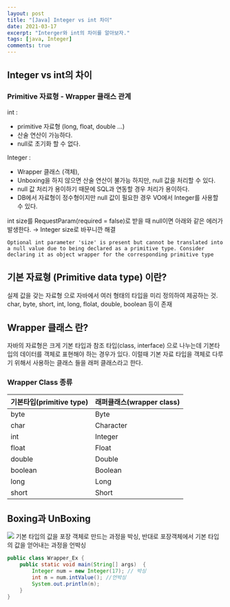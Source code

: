 ```yaml
---
layout: post
title: "[Java] Integer vs int 차이"
date: 2021-03-17
excerpt: "Interger와 int의 차이를 알아보자."
tags: [java, Integer]
comments: true
---
```


## Integer vs int의 차이

### Primitive 자료형 - Wrapper 클래스 관계 
int : 
- primitive 자료형 (long, float, double ...)
- 산술 연산이 가능하다.
- null로 초기화 할 수 없다.

Integer :
- Wrapper 클래스 (객체),
- Unboxing을 하지 않으면 산술 연산이 불가능 하지만, null 값을 처리할 수 있다.
- null 값 처리가 용이하기 때문에 SQL과 연동할 경우 처리가 용이하다.
- DB에서 자료형이 정수형이지만 null 값이 필요한 경우 VO에서 Integer를 사용할 수 있다.

int size를 RequestParam(required = false)로 받을 때 null이면 아래와 같은 에러가 발생한다. 
→ Integer size로 바꾸니깐 해결

```
Optional int parameter 'size' is present but cannot be translated into a null value due to being declared as a primitive type. Consider declaring it as object wrapper for the corresponding primitive type
```

## 기본 자료형 (Primitive data type) 이란?

실제 값을 갖는 자료형 으로 자바에서 여러 형태의 타입을 미리 정의하여 제공하는 것. 
char, byte, short, int, long, flolat, double, boolean 등이 존재 


## Wrapper 클래스 란?

자바의 자료형은 크게 기본 타입과 참조 타입(class, interface) 으로 나누는데 
기본타입의 데이터를 객체로 표현해야 하는 경우가 있다. 
이럴때 기본 자료 타입을 객체로 다루기 위해서 사용하는 클래스 들을 래퍼 클래스라고 한다. 

### Wrapper Class 종류
기본타입(primitive type)|래퍼클래스(wrapper class)
-----------------------|------------------------
byte|Byte
char|Character
int|Integer
float|Float
double|Double
boolean|Boolean
long|Long
short|Short

## Boxing과 UnBoxing

<img src="https://eunmik.github.io/bonita/assets/img/210318-boxing-unboxing.png">
기본 타입의 값을 포장 객체로 만드는 과정을 박싱, 반대로 포장객체에서 기본 타입의 값을 얻어내는 과정을 언박싱

```java
public class Wrapper_Ex {
    public static void main(String[] args)  {
        Integer num = new Integer(17); // 박싱
        int n = num.intValue(); //언박싱
        System.out.println(n);
    }
}
```